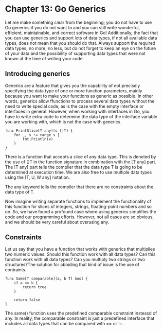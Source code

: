 # Chapter 13: Go Generics

Let me make something clear from the beginning; you do not have to use Go generics if you do not want to and you can still write wonderful, efficient, maintainable, and correct software in Go! Additionally, the fact that you can use generics and support lots of data types, if not all available data types, does not mean that you should do that. Always support the required data types, no more, no less, but do not forget to keep an eye on the future of your data and the possibility of supporting data types that were not known at the time of writing your code.

## Introducing generics

Generics are a feature that gives you the capability of not precisely specifying the data type of one or more function parameters, mainly because you want to make your functions as generic as possible. In other words, generics allow ffunctions to process several data types without the need to write special code, as is the case with the empty interface or interfaces in general. However, when working with interfaces in Go, you have to write extra code to determine the data type of the interface variable you are working with, which is not the case with generics.

```
func PrintSlice[T any](s []T) {
    for _, v := range s {
        fmt.Println(v)
    }
}
```

There is a function that accepts a slice of any data type. This is denoted by the use of []T in the function signature in combination with the [T any] part. The [T any] part tells the compiler that the data type T is going to be determined at execution time. We are also free to use multiple data types using the [T, U, W any] notation.

The any keyword tells the compiler that there are no constraints about the data type of T.

Now imagine writing separate functions to implement the functionality of this function for slices of integers, strings, floating-point numbers and so on. So, we have found a profound case where using generics simplifies the code and our programming efforts. However, not all cases are so obvious, and we should be very careful about overusing any.

## Constraints

Let us say that you have a function that works with generics that multiplies two numeric values. Should this function work with all data types? Can this function work with all data types? Can you multiply two strings or two structures?The solution for aboiding that kind of issue is the use of contraints.

```
func Same[T comparable](a, b T) bool {
    if a == b {
        return true
    }

    return false
}
```

The same() function uses the predefined comparable constraint insteasd of any. In reality, the comparable constraint is just a predefined interface that includes all data types that can be compared with == or !=.

